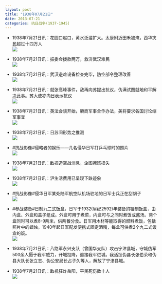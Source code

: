 ```yaml
---
layout: post
title: "1938年07月21日"
date: 2013-07-21
categories: 抗日战争(1937-1945)
---
```


<meta name="referrer" content="no-referrer" />

- 1938年7月21日讯：花园口赵口，黄水泛滥扩大。太康附近田禾被淹，西华灾民超过十四万人 <br/><img src="https://ww2.sinaimg.cn/large/aca367d8jw1e6uukglwocj205q0boweu.jpg" />

- 1938年7月21日讯：振委会拨款两万，救济武汉难民 <br/><img src="https://ww2.sinaimg.cn/large/aca367d8jw1e6usu1cvlsj207l0o50u9.jpg" />

- 1938年7月21日讯：武汉避难设备检查完毕，防空部令整理改善 <br/><img src="https://ww4.sinaimg.cn/large/aca367d8jw1e6ur3mfmn8j20ax0zzjvi.jpg" />

- 1938年7月21日讯：就张高峰事件，敌再向苏提出抗议，伪满试图就地和平解决此事。苏大使亦向日表示抗议 <br/><img src="https://ww1.sinaimg.cn/large/aca367d8jw1e6upd7v080j20c10mwjtl.jpg" />

- 1938年7月21日讯：英法会谈开始，赓商军事合作办法，美将要求各国讨论缩军事宜 <br/><img src="https://ww3.sinaimg.cn/large/aca367d8jw1e6unmuegp1j20780ovgn2.jpg" />

- 1938年7月21日讯：日苏间形势之推测 <br/><img src="https://ww4.sinaimg.cn/large/aca367d8jw1e6ulwc7pg2j20c10w6jw5.jpg" />

- #抗战影像#侵略者的娱乐——几名侵华日军打乒乓球时的照片 <br/><img src="https://ww4.sinaimg.cn/large/aca367d8jw1e6uhzz6chxj20jg0dkdih.jpg" />

- 1938年7月21日讯：敌捏造空战消息，企图掩饰损失 <br/><img src="https://ww1.sinaimg.cn/large/aca367d8jw1e6ud86nta9j20c111gtc3.jpg" />

- 1938年7月21日讯：沪生活费用已呈现下跌迹象 <br/><img src="https://ww3.sinaimg.cn/large/aca367d8jw1e6ubhrbq5fj208v0cm0tf.jpg" />

- #抗战影像#侵华日军某处陆军航空队机场驻地的日军士兵正在刮胡子 <br/><img src="https://ww4.sinaimg.cn/large/aca367d8jw1e6u9e95ai0j20jf0d9abm.jpg" />

- #参战装备#日制九二式饭盒，日军于1932(皇纪2592)年装备的铝制饭盒，由内盒、外盒和盖子组成。外盒可用于煮菜，内盒可与之同时煮饭或酱汤。两个盒同时可以煮8-9两米，供两餐分食。日军用木材等能取得的燃料煮饭，包括照片中的蜡烛。1940年起日军配发便携式固定酒精，每盒可供煮2个九二式饭盒的饭。 <br/><img src="https://ww2.sinaimg.cn/large/aca367d8jw1e6u7nsx6gmj20c110t76a.jpg" />

- 1938年7月21日讯：八路军永兴支队（曾国华支队）攻击宁津县城，守城伪军500余人慑于我军威力，开城投降，迎接我军进城。我活捉伪县长张伯荣和伪县大队长张立志、伪公安局长占子久等人，解放了宁津县城。 

- 1938年7月21日讯：敌机狂炸岳阳，平民死伤数十人 <br/><img src="https://ww2.sinaimg.cn/large/aca367d8jw1e6u4k2qne3j20c10mu40l.jpg" />

